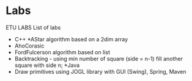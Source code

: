 # Labs
ETU LABS
List of labs
  * C++
  *AStar algorithm based on a 2dim array
  * AhoCorasic
  * FordFulcerson algorithm based on list
  * Backtracking - using min number of square (side = n-1) fill another square with side n;
  *Java 
  * Draw primitives using JOGL library with GUI (Swing), Spring, Maven 

